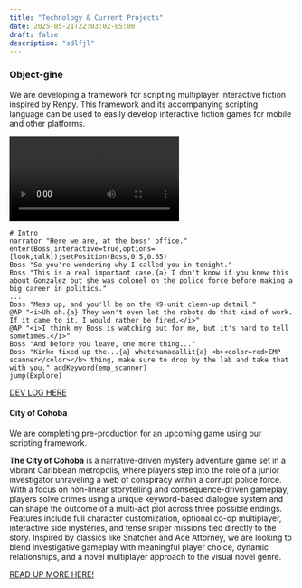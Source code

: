 ```yaml
---
title: "Technology & Current Projects"
date: 2025-05-21T22:03:02-05:00
draft: false
description: "sdlfjl"
---
```


### Object-gine
We are developing a framework for scripting multiplayer interactive fiction inspired by Renpy. This framework and its accompanying scripting language can be used to easily develop interactive fiction games for mobile and other platforms.

<video controls style="max-width:75%;">
  <source src="/example_engine2.mp4" type="video/mp4" >
  Your browser does not support the video tag.
</video>

```
# Intro
narrator "Here we are, at the boss' office."
enter(Boss,interactive=true,options=[look,talk]);setPosition(Boss,0.5,0.65)
Boss "So you're wondering why I called you in tonight." 
Boss "This is a real important case.{a} I don't know if you knew this about Gonzalez but she was colonel on the police force before making a big career in politics."
...
Boss "Mess up, and you'll be on the K9-unit clean-up detail."
@AP "<i>Uh oh.{a} They won't even let the robots do that kind of work. If it came to it, I would rather be fired.</i>"
@AP "<i>I think my Boss is watching out for me, but it's hard to tell sometimes.</i>"
Boss "And before you leave, one more thing..."
Boss "Kirke fixed up the...{a} whatchamacallit{a} <b><color=red>EMP scanner</color></b> thing, make sure to drop by the lab and take that with you." addKeyword(emp_scanner)
jump(Explore)
```


[DEV LOG HERE](https://docs.google.com/document/d/1eqjGHiL9UlSgFJ7AQlC8XVqqODP9ANND7Dhm50MLwaY/edit?usp=sharing)

#### City of Cohoba
We are completing pre-production for an upcoming game using our scripting framework. 

**The City of Cohoba** is a narrative-driven mystery adventure game set in a vibrant Caribbean metropolis, where players step into the role of a junior investigator unraveling a web of conspiracy within a corrupt police force. With a focus on non-linear storytelling and consequence-driven gameplay, players solve crimes using a unique keyword-based dialogue system and can shape the outcome of a multi-act plot across three possible endings. Features include full character customization, optional co-op multiplayer, interactive side mysteries, and tense sniper missions tied directly to the story. Inspired by classics like Snatcher and Ace Attorney, we are looking to blend investigative gameplay with meaningful player choice, dynamic relationships, and a novel multiplayer approach to the visual novel genre.

[READ UP MORE HERE!](https://docs.google.com/document/d/1YUor5qzPXIvl9-4bS0zGfmxLjv7Z0xND/edit?usp=sharing&ouid=101203322244548721399&rtpof=true&sd=true)
